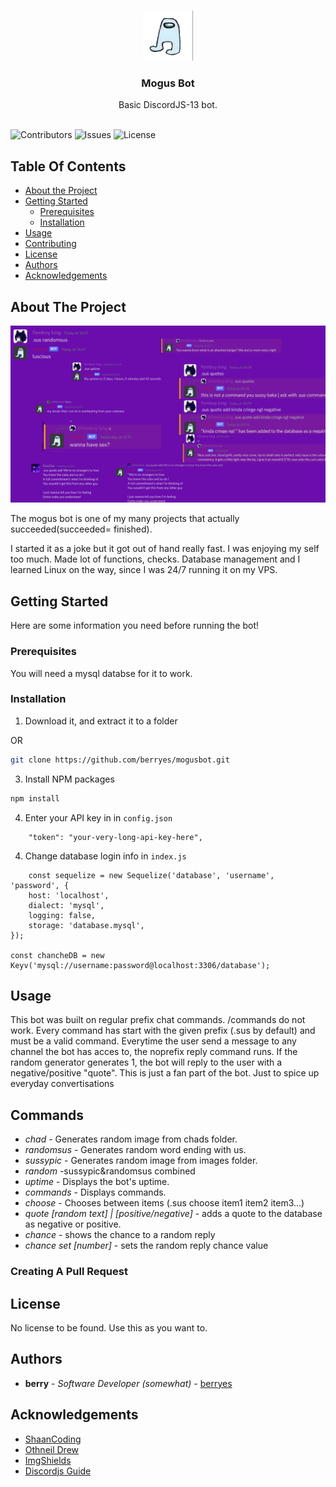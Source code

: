 <br/>
<p align="center">
  <a href="https://github.com/berryes/mogusbot">
    <img src="logo.jpg" alt="Logo" width="80" height="80">
  </a>

  <h3 align="center">Mogus Bot</h3>

  <p align="center">
    Basic DiscordJS-13 bot.
    <br/>
    <br/>
  </p>
</p>

![Contributors](https://img.shields.io/github/contributors/berryes/mogusbot?color=dark-green) ![Issues](https://img.shields.io/github/issues/berryes/mogusbot) ![License](https://img.shields.io/github/license/berryes/mogusbot) 

## Table Of Contents

* [About the Project](#about-the-project)
* [Getting Started](#getting-started)
  * [Prerequisites](#prerequisites)
  * [Installation](#installation)
* [Usage](#usage)
* [Contributing](#contributing)
* [License](#license)
* [Authors](#authors)
* [Acknowledgements](#acknowledgements)

## About The Project

![Screen Shot](screenshot.png)

The mogus bot is one of my many projects that actually succeeded(succeeded= finished).

I started it as a joke but it got out of hand really fast. I was enjoying my self too much. Made lot of functions, checks. Database management and I learned Linux on the way, since I was 24/7 running it on my VPS. 

## Getting Started

Here are some information you need before running the bot!

### Prerequisites

You will need a mysql databse for it to work.

### Installation

1. Download it, and extract it to a folder

OR
```sh
git clone https://github.com/berryes/mogusbot.git
```

3. Install NPM packages

```sh
npm install
```

4. Enter your API key in  in `config.json`

```JS
    "token": "your-very-long-api-key-here",

```
4. Change database login info in  `index.js`
```JS
    const sequelize = new Sequelize('database', 'username', 'password', {
	host: 'localhost',
	dialect: 'mysql',
	logging: false,
	storage: 'database.mysql',
});

const chancheDB = new Keyv('mysql://username:password@localhost:3306/database');

```



## Usage

This bot was built on regular prefix chat commands. /commands do not work. Every command has start with the given prefix (.sus by default) and must be a valid command. Everytime the user send a message to any channel the bot has acces to, the noprefix reply command runs. If the random generator generates 1, the bot will reply to the user with a negative/positive "quote". This is just a fan part of the bot. Just to spice up everyday convertisations 

## Commands

- *chad* - Generates random image from chads folder.
- *randomsus* - Generates random word ending with us.
- *sussypic* - Generates random image from images folder.
- *random* -sussypic&randomsus combined
- *uptime* - Displays the bot's uptime.
- *commands* - Displays commands.
- *choose* - Chooses between items (.sus choose item1 item2 item3...)
- *quote [random text] | [positive/negative]* - adds a quote to the database as negative or positive. 
- *chance* - shows the chance to a random reply
- *chance set [number]* - sets the random reply chance value

### Creating A Pull Request



## License
No license to be found. Use this as you want to.
## Authors

* **berry** - *Software Developer (somewhat)* - [berryes](https://github.com/berryes/)

## Acknowledgements

* [ShaanCoding](https://github.com/ShaanCoding/)
* [Othneil Drew](https://github.com/othneildrew/Best-README-Template)
* [ImgShields](https://shields.io/)
* [Discordjs Guide](https://discordjs.guide/)
